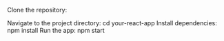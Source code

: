 Clone the repository:

Navigate to the project directory:
cd your-react-app
Install dependencies:
npm install
Run the app:
npm start
